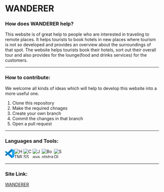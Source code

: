 # WANDERER <br>
### How does WANDERER help?
This website is of great help to people who are interested in traveling to remote places. It helps tourists to book hotels in new places where tourism is not so developed and provides an overview about the surroundings of that spot. The website helps tourists book their hotels, sort out their overall tour and also provides for the lounge(food and drinks services) for the customers.
<br>
<hr>

### How to contribute:

We welcome all kinds of ideas which will help to develop this website into a more useful one.
<br>
1. Clone this repository
2. Make the required chnages
3. Create your own branch
4. Commit the changes in that branch
5. Open a pull request
<hr>

### Languages and Tools:
<img align="left" alt="Visual Studio Code" width="30px" height="30px" src="https://raw.githubusercontent.com/github/explore/80688e429a7d4ef2fca1e82350fe8e3517d3494d/topics/visual-studio-code/visual-studio-code.png">
<img align="left" alt="HTML" width="30px" height="30px" src="https://encrypted-tbn0.gstatic.com/images?q=tbn:ANd9GcQXHNvDYwr_kXHbkU1_R_w0zizEEswjKe9-FQ&usqp=CAU">
<img align="left" alt="CSS" width="30px" height="30px" src="https://w7.pngwing.com/pngs/509/571/png-transparent-cascading-style-sheets-logo-css3-html-web-development-world-wide-web-blue-angle-web-design.png">
<img align="left" alt="Javascript" width="30px" height="30px" src="https://encrypted-tbn0.gstatic.com/images?q=tbn:ANd9GcQvLAEhByR4z1VpnlhFBjm6mMt73VC0l1cFGVdUVtLAqpah7XY37XrOk_OBGTGP_xVwTXw&usqp=CAU">
<img align="left" alt="Bootstrap" width="40px" height="30px" src="https://camo.githubusercontent.com/bec2c92468d081617cb3145a8f3d8103e268bca400f6169c3a68dc66e05c971e/68747470733a2f2f76352e676574626f6f7473747261702e636f6d2f646f63732f352e302f6173736574732f6272616e642f626f6f7473747261702d6c6f676f2d736861646f772e706e67">
<img align="left" alt="SQL" width="30px" height="30px" src="https://thumbs.dreamstime.com/b/sql-database-icon-logo-design-ui-ux-app-orange-inscription-shadow-96841969.jpg">
<br><br>

<hr>

### Site Link:

<a href="https://abhigyan-c.github.io/wanderer/HTML/index.html">WANDERER</a>

